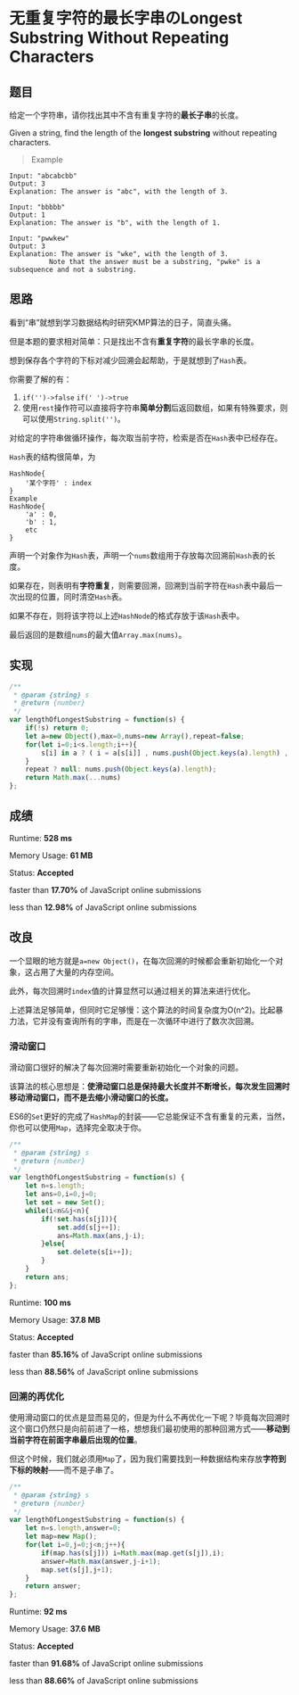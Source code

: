 # 无重复字符的最长字串のLongest Substring Without Repeating Characters

## 题目

给定一个字符串，请你找出其中不含有重复字符的**最长子串**的长度。

Given a string, find the length of the **longest substring** without repeating characters.

> Example
>

```
Input: "abcabcbb"
Output: 3 
Explanation: The answer is "abc", with the length of 3. 
```

```
Input: "bbbbb"
Output: 1
Explanation: The answer is "b", with the length of 1.
```

```
Input: "pwwkew"
Output: 3
Explanation: The answer is "wke", with the length of 3. 
          Note that the answer must be a substring, "pwke" is a subsequence and not a substring.
```

## 思路

看到“串”就想到学习数据结构时研究KMP算法的日子，简直头痛。

但是本题的要求相对简单：只是找出不含有**重复字符**的最长字串的长度。

想到保存各个字符的下标对减少回溯会起帮助，于是就想到了`Hash`表。

你需要了解的有：

1. `if('')->false` `if(' ')->true`
2. 使用`rest`操作符可以直接将字符串**简单分割**后返回数组，如果有特殊要求，则可以使用`String.split('')`。

对给定的字符串做循环操作，每次取当前字符，检索是否在`Hash`表中已经存在。

`Hash`表的结构很简单，为

```
HashNode{
    '某个字符' : index
}
Example
HashNode{
    'a' : 0,
    'b' : 1,
    etc
}
```

声明一个对象作为`Hash`表，声明一个`nums`数组用于存放每次回溯前`Hash`表的长度。

如果存在，则表明有**字符重复**，则需要回溯，回溯到当前字符在`Hash`表中最后一次出现的位置，同时清空`Hash`表。

如果不存在，则将该字符以上述`HashNode`的格式存放于该`Hash`表中。

最后返回的是数组`nums`的最大值`Array.max(nums)`。

## 实现

```javascript
/**
 * @param {string} s
 * @return {number}
 */
var lengthOfLongestSubstring = function(s) {
    if(!s) return 0;
    let a=new Object(),max=0,nums=new Array(),repeat=false;
    for(let i=0;i<s.length;i++){
        s[i] in a ? ( i = a[s[i]] , nums.push(Object.keys(a).length) , a=new Object()) : a[s[i]] = i;
    }
    repeat ? null: nums.push(Object.keys(a).length);
    return Math.max(...nums)
};
```

## 成绩

Runtime:  **528 ms**

Memory Usage:  **61 MB**

Status:  **Accepted**

faster than **17.70%** of JavaScript online submissions

less than **12.98%** of JavaScript online submissions

## 改良

一个显眼的地方就是`a=new Object()`，在每次回溯的时候都会重新初始化一个对象，这占用了大量的内存空间。

此外，每次回溯时`index`值的计算显然可以通过相关的算法来进行优化。

上述算法足够简单，但同时它足够慢：这个算法的时间复杂度为O(n^2)。比起暴力法，它并没有查询所有的字串，而是在一次循环中进行了数次次回溯。

### 滑动窗口

滑动窗口很好的解决了每次回溯时需要重新初始化一个对象的问题。

该算法的核心思想是：**使滑动窗口总是保持最大长度并不断增长，每次发生回溯时移动滑动窗口，而不是去缩小滑动窗口的长度。**

ES6的`Set`更好的完成了`HashMap`的封装——它总能保证不含有重复的元素，当然，你也可以使用`Map`，选择完全取决于你。

```javascript
/**
 * @param {string} s
 * @return {number}
 */
var lengthOfLongestSubstring = function(s) {
    let n=s.length;
    let ans=0,i=0,j=0;
    let set = new Set();
    while(i<n&&j<n){
        if(!set.has(s[j])){
            set.add(s[j++]);
            ans=Math.max(ans,j-i);
        }else{
            set.delete(s[i++]);
        }
    }
    return ans;
};
```

Runtime:  **100 ms**

Memory Usage:  **37.8 MB**

Status:  **Accepted**

faster than **85.16%** of JavaScript online submissions

less than **88.56%** of JavaScript online submissions

### 回溯的再优化

使用滑动窗口的优点是显而易见的，但是为什么不再优化一下呢？毕竟每次回溯时这个窗口仍然只是向前前进了一格，想想我们最初使用的那种回溯方式——**移动到当前字符在前面字串最后出现的位置**。

但这个时候，我们就必须用`Map`了，因为我们需要找到一种数据结构来存放**字符到下标的映射**——而不是子串了。

```javascript
/**
 * @param {string} s
 * @return {number}
 */
var lengthOfLongestSubstring = function(s) {
    let n=s.length,answer=0;
    let map=new Map();
    for(let i=0,j=0;j<n;j++){
        if(map.has(s[j])) i=Math.max(map.get(s[j]),i);
        answer=Math.max(answer,j-i+1);
        map.set(s[j],j+1);
    }
    return answer;
};
```

Runtime:  **92 ms**

Memory Usage:  **37.6 MB**

Status:  **Accepted**

faster than **91.68%** of JavaScript online submissions

less than **88.66%** of JavaScript online submissions